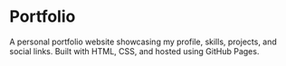 # Portfolio
A personal portfolio website showcasing my profile, skills, projects, and social links. Built with HTML, CSS, and hosted using GitHub Pages.
